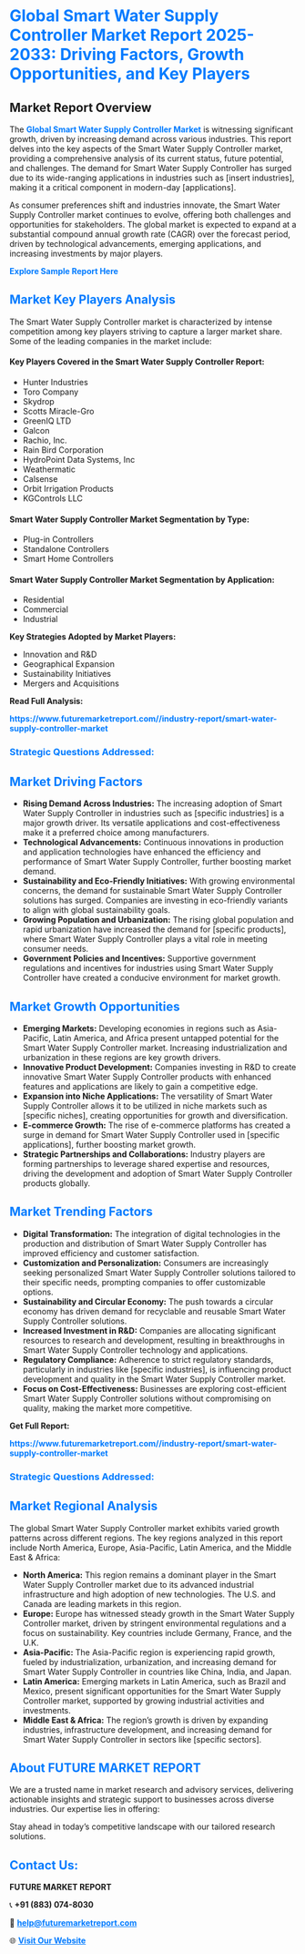 <h1 style="color: #007BFF;">Global Smart Water Supply Controller Market Report 2025-2033: Driving Factors, Growth Opportunities, and Key Players</h1>

<section id="overview">
<h2>Market Report Overview</h2>
<p>The <a href="https://www.futuremarketreport.com//industry-report/smart-water-supply-controller-market" style="color: #007BFF; text-decoration: none;"><strong>Global Smart Water Supply Controller Market</strong></a> is witnessing significant growth, driven by increasing demand across various industries. This report delves into the key aspects of the Smart Water Supply Controller market, providing a comprehensive analysis of its current status, future potential, and challenges. The demand for Smart Water Supply Controller has surged due to its wide-ranging applications in industries such as [insert industries], making it a critical component in modern-day [applications].</p>
<p>As consumer preferences shift and industries innovate, the Smart Water Supply Controller market continues to evolve, offering both challenges and opportunities for stakeholders. The global market is expected to expand at a substantial compound annual growth rate (CAGR) over the forecast period, driven by technological advancements, emerging applications, and increasing investments by major players.</p>
</section>

<section id="overview">
<p><a href="https://www.futuremarketreport.com//request-sample/reportId=57848" style="color: #007BFF; text-decoration: none;"><strong>Explore Sample Report Here</strong></a></p>
</section>

<section id="key-players">
<h2 style="color: #007BFF;">Market Key Players Analysis</h2>
<p>The Smart Water Supply Controller market is characterized by intense competition among key players striving to capture a larger market share. Some of the leading companies in the market include:</p>
<h4>Key Players Covered in the Smart Water Supply Controller Report:</h4>
<ul><li>Hunter Industries</li><li>Toro Company</li><li>Skydrop</li><li>Scotts Miracle-Gro</li><li>GreenIQ LTD</li><li>Galcon</li><li>Rachio, Inc.</li><li>Rain Bird Corporation</li><li>HydroPoint Data Systems, Inc</li><li>Weathermatic</li><li>Calsense</li><li>Orbit Irrigation Products</li><li>KGControls LLC</li></ul>
<h4>Smart Water Supply Controller Market Segmentation by Type:</h4>
<ul><li>Plug-in Controllers</li><li>Standalone Controllers</li><li>Smart Home Controllers</li></ul>

<h4>Smart Water Supply Controller Market Segmentation by Application:</h4>
<ul><li>Residential</li><li>Commercial</li><li>Industrial</li></ul>
<p><strong>Key Strategies Adopted by Market Players:</strong></p>
<ul>
<li>Innovation and R&D</li>
<li>Geographical Expansion</li>
<li>Sustainability Initiatives</li>
<li>Mergers and Acquisitions</li>
</ul>
</section>

<section>
<p><strong>Read Full Analysis: </strong></p><a href="https://www.futuremarketreport.com//industry-report/smart-water-supply-controller-market" style="color: #007BFF; text-decoration: none;"><strong>https://www.futuremarketreport.com//industry-report/smart-water-supply-controller-market</strong></a>
<h3 style="color: #007BFF;">Strategic Questions Addressed:</h3>
</section>

<section id="driving-factors">
<h2 style="color: #007BFF;">Market Driving Factors</h2>
<ul>
<li><strong>Rising Demand Across Industries:</strong> The increasing adoption of Smart Water Supply Controller in industries such as [specific industries] is a major growth driver. Its versatile applications and cost-effectiveness make it a preferred choice among manufacturers.</li>
<li><strong>Technological Advancements:</strong> Continuous innovations in production and application technologies have enhanced the efficiency and performance of Smart Water Supply Controller, further boosting market demand.</li>
<li><strong>Sustainability and Eco-Friendly Initiatives:</strong> With growing environmental concerns, the demand for sustainable Smart Water Supply Controller solutions has surged. Companies are investing in eco-friendly variants to align with global sustainability goals.</li>
<li><strong>Growing Population and Urbanization:</strong> The rising global population and rapid urbanization have increased the demand for [specific products], where Smart Water Supply Controller plays a vital role in meeting consumer needs.</li>
<li><strong>Government Policies and Incentives:</strong> Supportive government regulations and incentives for industries using Smart Water Supply Controller have created a conducive environment for market growth.</li>
</ul>
</section>

<section id="growth-opportunities">
<h2 style="color: #007BFF;">Market Growth Opportunities</h2>
<ul>
<li><strong>Emerging Markets:</strong> Developing economies in regions such as Asia-Pacific, Latin America, and Africa present untapped potential for the Smart Water Supply Controller market. Increasing industrialization and urbanization in these regions are key growth drivers.</li>
<li><strong>Innovative Product Development:</strong> Companies investing in R&D to create innovative Smart Water Supply Controller products with enhanced features and applications are likely to gain a competitive edge.</li>
<li><strong>Expansion into Niche Applications:</strong> The versatility of Smart Water Supply Controller allows it to be utilized in niche markets such as [specific niches], creating opportunities for growth and diversification.</li>
<li><strong>E-commerce Growth:</strong> The rise of e-commerce platforms has created a surge in demand for Smart Water Supply Controller used in [specific applications], further boosting market growth.</li>
<li><strong>Strategic Partnerships and Collaborations:</strong> Industry players are forming partnerships to leverage shared expertise and resources, driving the development and adoption of Smart Water Supply Controller products globally.</li>
</ul>
</section>

<section id="trending-factors">
<h2 style="color: #007BFF;">Market Trending Factors</h2>
<ul>
<li><strong>Digital Transformation:</strong> The integration of digital technologies in the production and distribution of Smart Water Supply Controller has improved efficiency and customer satisfaction.</li>
<li><strong>Customization and Personalization:</strong> Consumers are increasingly seeking personalized Smart Water Supply Controller solutions tailored to their specific needs, prompting companies to offer customizable options.</li>
<li><strong>Sustainability and Circular Economy:</strong> The push towards a circular economy has driven demand for recyclable and reusable Smart Water Supply Controller solutions.</li>
<li><strong>Increased Investment in R&D:</strong> Companies are allocating significant resources to research and development, resulting in breakthroughs in Smart Water Supply Controller technology and applications.</li>
<li><strong>Regulatory Compliance:</strong> Adherence to strict regulatory standards, particularly in industries like [specific industries], is influencing product development and quality in the Smart Water Supply Controller market.</li>
<li><strong>Focus on Cost-Effectiveness:</strong> Businesses are exploring cost-efficient Smart Water Supply Controller solutions without compromising on quality, making the market more competitive.</li>
</ul>
</section>

<section>
<p><strong>Get Full Report: </strong></p><a href="https://www.futuremarketreport.com//industry-report/smart-water-supply-controller-market" style="color: #007BFF; text-decoration: none;"><strong>https://www.futuremarketreport.com//industry-report/smart-water-supply-controller-market</strong></a>
<h3 style="color: #007BFF;">Strategic Questions Addressed:</h3>
</section>


<section id="regional-analysis">
<h2 style="color: #007BFF;">Market Regional Analysis</h2>
<p>The global Smart Water Supply Controller market exhibits varied growth patterns across different regions. The key regions analyzed in this report include North America, Europe, Asia-Pacific, Latin America, and the Middle East & Africa:</p>
<ul>
<li><strong>North America:</strong> This region remains a dominant player in the Smart Water Supply Controller market due to its advanced industrial infrastructure and high adoption of new technologies. The U.S. and Canada are leading markets in this region.</li>
<li><strong>Europe:</strong> Europe has witnessed steady growth in the Smart Water Supply Controller market, driven by stringent environmental regulations and a focus on sustainability. Key countries include Germany, France, and the U.K.</li>
<li><strong>Asia-Pacific:</strong> The Asia-Pacific region is experiencing rapid growth, fueled by industrialization, urbanization, and increasing demand for Smart Water Supply Controller in countries like China, India, and Japan.</li>
<li><strong>Latin America:</strong> Emerging markets in Latin America, such as Brazil and Mexico, present significant opportunities for the Smart Water Supply Controller market, supported by growing industrial activities and investments.</li>
<li><strong>Middle East & Africa:</strong> The region’s growth is driven by expanding industries, infrastructure development, and increasing demand for Smart Water Supply Controller in sectors like [specific sectors].</li>
</ul>
</section>

<footer>
<h2 style="color: #007BFF;">About FUTURE MARKET REPORT</h2>
<p>We are a trusted name in market research and advisory services, delivering actionable insights and strategic support to businesses across diverse industries. Our expertise lies in offering:</p>

<p>Stay ahead in today’s competitive landscape with our tailored research solutions.</p>

<h2 style="color: #007BFF;">Contact Us:</h2>
<p><strong>FUTURE MARKET REPORT</strong></p>
<p>📞 <strong>+91 (883) 074-8030</strong></p>
<p>📧 <strong><a href="mailto:help@futuremarketreport.com" style="color: #007BFF;">help@futuremarketreport.com</a></strong></p>
<p>🌐 <strong><a href="https://www.futuremarketreport.com/" style="color: #007BFF;">Visit Our Website</a></strong></p>
</footer>